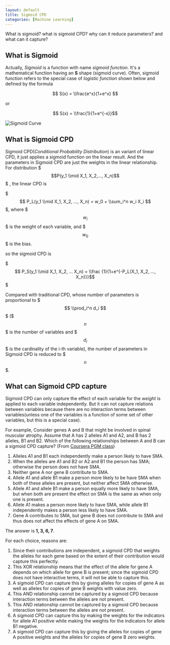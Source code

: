 ```yaml
---
layout: default
title: Sigmoid CPD
categories: [Machine Learning]
---
```


What is sigmoid? what is sigmoid CPD? why can it reduce parameters? and what can it capture?

## What is Sigmoid

Actually, *Sigmoid* is a function with name *sigmoid function*. It's a mathematical function having an **S** shape (sigmoid curve). Often, sigmoid function refers to the special case of *logistic function* shown below and defined by the formula

$$ S(x) = \\frac{e^x}{1+e^x} $$

or

$$ S(x) = \\frac{1}{1+e^{-x}}$$

![Sigmoid Curve](http://i43.tinypic.com/2ed5c49.png)

## What is Sigmoid CPD

Sigmoid CPD(*Conditional Probability Distribution*) is an variant of linear CPD, it just applies a sigmoid function on the linear result. And the parameters in Sigmoid CPD are just the weights in the linear relationship. For distribution $$$P(y_1 \\mid X_1, X_2,…, X_n)$$$ , the linear CPD is

$$$ P_L(y_1 \\mid X_1, X_2, …, X_n) = w_0 + \\sum_i^n w_i X_i $$$, where $$$w_i$$$ is the weight of each variable, and $$$w_0$$$ is the bias.

so the sigmoid CPD is

$$$ P_S(y_1 \\mid X_1, X_2, … X_n) = \\frac {1}{1+e^{-P_L(X_1, X_2, …, X_n)}}$$$

Compared with traditional CPD, whose number of parameters is proportional to $$$ \\prod_i^n d_i $$$ ($$$n$$$ is the number of variables and $$$d_i$$$ is the cardinality of the i-th variable), the number of parameters in Sigmoid CPD is reduced to $$$n$$$.



## What can Sigmoid CPD capture
Sigmoid CPD can only capture the effect of each variable for the *weight* is applied to each variable independently. But it can not capture relations between variables because there are no interaction terms between variables(unless one of the variables is a function of some set of other variables, but this is a special case).

For example, Consider genes A and B that might be involved in spinal muscular atrophy. Assume that A has 2 alleles A1 and A2, and B has 2 alleles, B1 and B2. Which of the following relationships between A and B can a sigmoid CPD capture? (From [Coursera PGM class](https://class.coursera.org/pgm-003/class/index))

1. Alleles A1 and B1 each independently make a person likely to have SMA.
2. When the alleles are A1 and B2 or A2 and B1 the person has SMA; otherwise the person does not have SMA.
3. Neither gene A nor gene B contribute to SMA.
4. Allele A1 and allele B1 make a person more likely to be have SMA when both of these alleles are present, but neither affect SMA otherwise.
5. Allele A1 and allele B1 make a person equally more likely to have SMA, but when both are present the effect on SMA is the same as when only one is present.
6. Allele A1 makes a person more likely to have SMA, while allele B1 independently makes a person less likely to have SMA.
7. Gene A contributes to SMA, but gene B does not contribute to SMA and thus does not affect the effects of gene A on SMA.

The answer is **1, 3, 6, 7**.

For each choice, reasons are:

1. Since their contributions are independent, a sigmoid CPD that weights the alleles for each gene based on the extent of their contribution would capture this perfectly.
2. This XOR relationship means that the effect of the allele for gene A depends on which allele for gene B is present; since the sigmoid CPD does not have interactive terms, it will not be able to capture this.
3. A sigmoid CPD can capture this by giving alleles for copies of gene A as well as alleles for copies of gene B weights with value zero.
4. This AND relationship cannot be captured by a sigmoid CPD because interaction terms between the alleles are not present.
5. This AND relationship cannot be captured by a sigmoid CPD because interaction terms between the alleles are not present.
6. A sigmoid CPD can capture this by making the weights for the indicators for allele A1 positive while making the weights for the indicators for allele B1 negative.
7. A sigmoid CPD can capture this by giving the alleles for copies of gene A positive weights and the alleles for copies of gene B zero weights.
